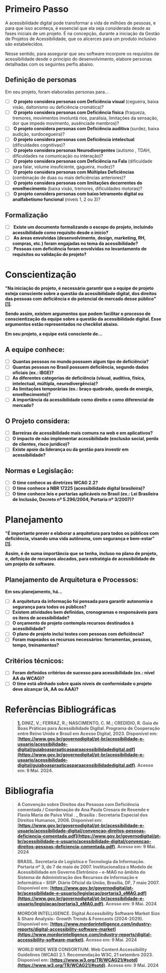 # Primeiro Passo

A acessibilidade digital pode transformar a vida de milhões de pessoas, e para que isso aconteça, é essencial que ela seja considerada desde as fases iniciais de um projeto. É na concepção, durante a iniciação da Gestão de Projetos de Acessibilidade, que os alicerces para um produto inclusivo são estabelecidos.

Nesse sentido, para assegurar que seu software incorpore os requisitos de acessibilidade desde o princípio do desenvolvimento, elabore personas detalhadas com os seguintes perfis abaixo.

## Definição de personas
Em seu projeto, foram elaboradas personas para... 

- [ ] <b> O projeto considera personas com Deficiência visual </b> (cegueira, baixa visão, daltonismo ou deficiência cromática)?
- [ ] <b> O projeto considera personas com Deficiência física </b> (fraqueza, tremores, movimentos involuntá rios, paralisia, limitações da sensação, dor que impede movimento, ausênciade membros)?
- [ ] <b> O projeto considera personas com Deficiência auditiva </b> (surdez, baixa audição, surdocegueira)?
- [ ] <b> O projeto considera personas com Deficiência intelectual </b> (dificuldades cognitivas)?
- [ ] <b> O projeto considera personas Neurodivergentes </b> (autismo , TDAH, dificuldades na comunicação ou interação)?
- [ ] <b> O projeto considera personas com Deficiência na Fala </b> (dificuldade para falar, volume insuficiente, gagueira, mudez)? 
- [ ] <b> O projeto considera personas com Múltiplas Deficiências </b> (combinação de duas ou mais deficiências anteriores)?
- [ ] <b> O projeto considera personas com limitações decorrentes do envelhecimento </b> (baixa visão, tremores, dificuldades motoras)?
- [ ] <b> O projeto considera personas com baixo letramento digital ou analfabetismo funcional </b> (níveis 1, 2 ou 3)?

## Formalização

- [ ] <b> Existe um documento formalizando o escopo do projeto, incluindo acessibilidade como requisito desde o início?
- [ ] <b> As áreas envolvidas (desenvolvimento, design, marketing, RH, compras, etc.) foram engajadas no tema da acessibilidade?
- [ ] <b> Pessoas com deficiência foram envolvidas no levantamento de requisitos ou validação do projeto?

# Conscientização

"Na iniciação do projeto, é necessário garantir que a equipe de projeto esteja consciente sobre a questão da acessibilidade digital, dos direitos das pessoas com deficiência e do potencial de mercado desse público" <a id="TEC1" href="#RP1">[1]</a>.

Sendo assim, existem argumentos que podem facilitar o processo de conscientização da equipe sobre a questão da acessibilidade digital. Esse argumentos estão representados no checklist abaixo. 

Em seu projeto, a equipe está consciente de...

## A equipe conhece:

- [ ] Quantas pessoas no mundo possuem algum tipo de deficiência?
- [ ] Quantas pessoas no Brasil possuem deficiência, segundo dados oficiais (ex.: IBGE)?
- [ ] As diferentes categorias de deficiência (visual, auditiva, física, intelectual, múltipla, neurodivergência)?
- [ ] As limitações temporárias (ex.: braço quebrado, queda de energia, envelhecimento)?
- [ ] A importância da acessibilidade como direito e como diferencial de mercado?

## O Projeto considera:

- [ ] Barreiras de acessibilidade mais comuns na web e em aplicativos?
- [ ] O impacto de não implementar acessibilidade (exclusão social, perda de clientes, risco jurídico)?
- [ ] Existe apoio da liderança ou da gestão para investir em acessibilidade?

## Normas e Legislação:

- [ ] O time conhece as diretrizes WCAG 2.2?
- [ ] O time conhece a NBR 17225 (acessibilidade digital brasileira)?
- [ ] O time conhece leis e portarias aplicáveis no Brasil (ex.: Lei Brasileira de Inclusão, Decreto nº 5.296/2004, Portaria nº 3/2007)?

# Planejamento

"É importante prever e elaborar a arquitetura para todos os públicos com deficiência, visando uma vida autônoma, com segurança e bem-estar" <a id="TEC1" href="#RP1">[1]</a>.

Assim, é de suma importância que se tenha, incluso no plano de projeto, e, definição de recursos alocados, para estratégia de acessibilidade de um projeto de software. 

## Planejamento de Arquitetura e Processos:
Em seu planejamento, há...

- [ ] A arquitetura da informação foi pensada para garantir autonomia e segurança para todos os públicos?
- [ ] Existem atividades bem definidas, cronogramas e responsáveis para os itens de acessibilidade?
- [ ] O orçamento do projeto contempla recursos destinados à acessibilidade?
- [ ] O plano de projeto inclui testes com pessoas com deficiência?
- [ ] Foram mapeados os recursos necessários: ferramentas, pessoas, tempo, treinamentos?

## Critérios técnicos:
- [ ] Foram definidos critérios de sucesso para acessibilidade (ex.: nível AA da WCAG)?
- [ ] O time está alinhado sobre quais níveis de conformidade o projeto deve alcançar (A, AA ou AAA)?

# Referências Bibliográficas

> <a id="RP1" href="#TEC1">1.</a> DINIZ, V.; FERRAZ, R.; NASCIMENTO, C. M.; CREDIDIO, R. Guia de Boas Práticas para Acessibilidade Digital. Programa de Cooperação entre Reino Unido e Brasil em Acesso Digital, 2023. Disponível em: [https://www.gov.br/governodigital/pt-br/acessibilidade-e-usuario/acessibilidade-digital/guiaboaspraaticasparaacessibilidadedigital.pdf](https://www.gov.br/governodigital/pt-br/acessibilidade-e-usuario/acessibilidade-digital/guiaboaspraaticasparaacessibilidadedigital.pdf). Acesso em: 9 Mai. 2024.

# Bibliografia

> </a> A Convenção sobre Direitos das Pessoas com Deficiência comentada / Coordenação de Ana Paula Crosara de Resende e Flavia Maria de Paiva Vital . _ Brasília : Secretaria Especial dos Direitos Humanos, 2008. Disponível em: [https://www.gov.br/governodigital/pt-br/acessibilidade-e-usuario/acessibilidade-digital/convencao-direitos-pessoas-deficiencia-comentada.pdf](https://www.gov.br/governodigital/pt-br/acessibilidade-e-usuario/acessibilidade-digital/convencao-direitos-pessoas-deficiencia-comentada.pdf). Acesso em: 9 Mai. 2024

> </a> BRASIL. Secretaria de Logística e Tecnologia da Informação. Portaria nº 3, de 7 de maio de 2007. Institucionaliza o Modelo de Acessibilidade em Governo Eletrônico – e-MAG no âmbito do Sistema de Administração dos Recursos de Informação e Informática – SISP. Diário Oficial da União, Brasília, DF, 7 maio 2007. Disponível em: [https://www.gov.br/governodigital/pt-br/acessibilidade-e-usuario/legislacao/portaria3_eMAG.pdf](https://www.gov.br/governodigital/pt-br/acessibilidade-e-usuario/legislacao/portaria3_eMAG.pdf). Acesso em: 9 Mai. 2024

> </a> MORDOR INTELLIGENCE. Digital Accessibility Software Market Size & Share Analysis- Growth Trends & Forecasts (2024-2029). Disponível em: [https://www.mordorintelligence.com/industry-reports/digital-accessibility-software-market](https://www.mordorintelligence.com/industry-reports/digital-accessibility-software-market). Acesso em: 9 Mai. 2024

> </a> WORLD WIDE WEB CONSORTIUM. Web Content Accessibility Guidelines (WCAG) 2.1. Recomendação W3C, 21 setembro 2023. Disponível em: [https://www.w3.org/TR/WCAG21/#sotd](https://www.w3.org/TR/WCAG21/#sotd). Acesso em: 9 Mai. 2024